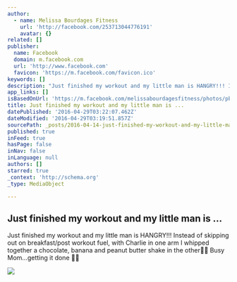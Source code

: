 ```yaml
---
author:
  - name: Melissa Bourdages Fitness
    url: 'http://facebook.com/253713044776191'
    avatar: {}
related: []
publisher:
  name: Facebook
  domain: m.facebook.com
  url: 'http://www.facebook.com'
  favicon: 'https://m.facebook.com/favicon.ico'
keywords: []
description: "Just finished my workout and my little man is HANGRY!!! Instead of skipping out on breakfast/post workout fuel, with Charlie in one arm I whipped together a chocolate, banana and peanut butter shake in the other\uD83D\uDC4C\uD83C\uDFFB Busy Mom...getting it done \uD83D\uDC4A\uD83C\uDFFB"
app_links: []
isBasedOnUrl: 'https://m.facebook.com/melissabourdagesfitness/photos/pb.253713044776191.-2207520000.1460606616./543477729133053/?type=3&source=42'
title: Just finished my workout and my little man is ...
datePublished: '2016-04-29T03:22:07.462Z'
dateModified: '2016-04-29T03:19:51.857Z'
sourcePath: _posts/2016-04-14-just-finished-my-workout-and-my-little-man-is-.md
published: true
inFeed: true
hasPage: false
inNav: false
inLanguage: null
authors: []
starred: true
_context: 'http://schema.org'
_type: MediaObject

---
```

<article style=""><h1>Just finished my workout and my little man is ...</h1><p>Just finished my workout and my little man is HANGRY!!! Instead of skipping out on breakfast/post workout fuel, with Charlie in one arm I whipped together a chocolate, banana and peanut butter shake in the other Busy Mom...getting it done </p><img src="https://scontent.xx.fbcdn.net/hphotos-xfp1/v/t1.0-9/p720x720/12208365_543477729133053_6294556997636199581_n.jpg?oh=178bacad006a8bfac3f3ad2250fbfa36&amp;oe=57B69BC4" /></article>